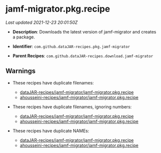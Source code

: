 # jamf-migrator.pkg.recipe

_Last updated 2021-12-23 20:01:50Z_

- **Description**: Downloads the latest version of jamf-migrator and creates a package.

- **Identifier**: `com.github.dataJAR-recipes.pkg.jamf-migrator`

- **Parent Recipes**: `com.github.dataJAR-recipes.download.jamf-migrator`


## Warnings

- These recipes have duplicate filenames:
    - [dataJAR-recipes/jamf-migrator/jamf-migrator.pkg.recipe](/autopkg-dupe-tracker/dataJAR-recipes/jamf-migrator/jamf-migrator.pkg.recipe)
    - [ahousseini-recipes/jamf-migrator/jamf-migrator.pkg.recipe](/autopkg-dupe-tracker/ahousseini-recipes/jamf-migrator/jamf-migrator.pkg.recipe)

- These recipes have duplicate filenames, ignoring numbers:
    - [dataJAR-recipes/jamf-migrator/jamf-migrator.pkg.recipe](/autopkg-dupe-tracker/dataJAR-recipes/jamf-migrator/jamf-migrator.pkg.recipe)
    - [ahousseini-recipes/jamf-migrator/jamf-migrator.pkg.recipe](/autopkg-dupe-tracker/ahousseini-recipes/jamf-migrator/jamf-migrator.pkg.recipe)

- These recipes have duplicate NAMEs:
    - [dataJAR-recipes/jamf-migrator/jamf-migrator.pkg.recipe](/autopkg-dupe-tracker/dataJAR-recipes/jamf-migrator/jamf-migrator.pkg.recipe)
    - [ahousseini-recipes/jamf-migrator/jamf-migrator.pkg.recipe](/autopkg-dupe-tracker/ahousseini-recipes/jamf-migrator/jamf-migrator.pkg.recipe)
